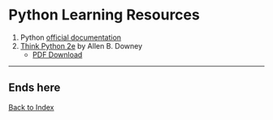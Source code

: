 # Python Learning Resources

1. Python [official documentation](https://docs.python.org/3/)
2. [Think Python 2e](https://greenteapress.com/wp/think-python-2e/) by Allen B. Downey
   - [PDF Download](http://greenteapress.com/thinkpython2/thinkpython2.pdf)

---

## Ends here

[Back to Index](index.md)
